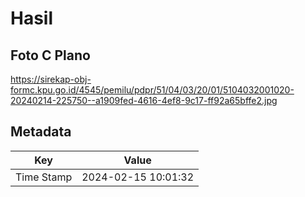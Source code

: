 # Hasil

## Foto C Plano

https://sirekap-obj-formc.kpu.go.id/4545/pemilu/pdpr/51/04/03/20/01/5104032001020-20240214-225750--a1909fed-4616-4ef8-9c17-ff92a65bffe2.jpg


## Metadata

| Key        | Value               |
| ---------- | ------------------- |
| Time Stamp | 2024-02-15 10:01:32 |




